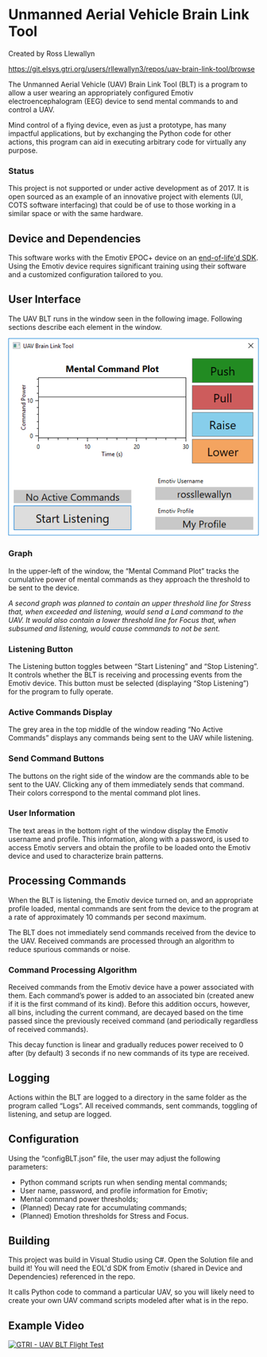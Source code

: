 # Unmanned Aerial Vehicle Brain Link Tool

Created by Ross Llewallyn

https://git.elsys.gtri.org/users/rllewallyn3/repos/uav-brain-link-tool/browse

The Unmanned Aerial Vehicle (UAV) Brain Link Tool (BLT) is a program to allow a user wearing an appropriately configured Emotiv electroencephalogram (EEG) device to send mental commands to and control a UAV.

Mind control of a flying device, even as just a prototype, has many impactful applications, but by exchanging the Python code for other actions, this program can aid in executing arbitrary code for virtually any purpose.

### Status

This project is not supported or under active development as of 2017. It is open sourced as an example of an innovative project with elements (UI, COTS software interfacing) that could be of use to those working in a similar space or with the same hardware.

## Device and Dependencies

This software works with the Emotiv EPOC+ device on an [end-of-life'd SDK](https://github.com/Emotiv/community-sdk). Using the Emotiv device requires significant training using their software and a customized configuration tailored to you.

## User Interface

The UAV BLT runs in the window seen in the following image. Following sections describe each element in the window.

![UI screenshot of program, showing: a graph of 'command power' on the Y axis and time on the X axis, which scrolls over time; command buttons 'Push', 'Pull', 'Raise', and 'Lower'; a status area for active commands and a button to toggle listening for commands; and Emotiv information](docs/programScreenshot.png "UI screenshot of program, showing: a graph of 'command power' on the Y axis and time on the X axis, which scrolls over time; command buttons 'Push', 'Pull', 'Raise', and 'Lower'; a status area for active commands and a button to toggle listening for commands; and Emotiv information")

### Graph

In the upper-left of the window, the “Mental Command Plot” tracks the cumulative power of mental commands as they approach the threshold to be sent to the device.

*A second graph was planned to contain an upper threshold line for Stress that, when exceeded and listening, would send a Land command to the UAV. It would also contain a lower threshold line for Focus that, when subsumed and listening, would cause commands to not be sent.*

### Listening Button

The Listening button toggles between “Start Listening” and “Stop Listening”. It controls whether the BLT is receiving and processing events from the Emotiv device.
This button must be selected (displaying “Stop Listening”) for the program to fully operate.

### Active Commands Display

The grey area in the top middle of the window reading “No Active Commands” displays any commands being sent to the UAV while listening.

### Send Command Buttons

The buttons on the right side of the window are the commands able to be sent to the UAV. Clicking any of them immediately sends that command. Their colors correspond to the mental command plot lines.

### User Information

The text areas in the bottom right of the window display the Emotiv username and profile. This information, along with a password, is used to access Emotiv servers and obtain the profile to be loaded onto the Emotiv device and used to characterize brain patterns.

## Processing Commands

When the BLT is listening, the Emotiv device turned on, and an appropriate profile loaded, mental commands are sent from the device to the program at a rate of approximately 10 commands per second maximum.

The BLT does not immediately send commands received from the device to the UAV. Received commands are processed through an algorithm to reduce spurious commands or noise.

### Command Processing Algorithm

Received commands from the Emotiv device have a power associated with them. Each command’s power is added to an associated bin (created anew if it is the first command of its kind). Before this addition occurs, however, all bins, including the current command, are decayed based on the time passed since the previously received command (and periodically regardless of received commands).

This decay function is linear and gradually reduces power received to 0 after (by default) 3 seconds if no new commands of its type are received.

## Logging

Actions within the BLT are logged to a directory in the same folder as the program called “Logs”. All received commands, sent commands, toggling of listening, and setup are logged.

## Configuration

Using the “configBLT.json” file, the user may adjust the following parameters:

* Python command scripts run when sending mental commands;
* User name, password, and profile information for Emotiv;
* Mental command power thresholds;
* (Planned) Decay rate for accumulating commands;
* (Planned) Emotion thresholds for Stress and Focus.

## Building

This project was build in Visual Studio using C#. Open the Solution file and build it! You will need the EOL'd SDK from Emotiv (shared in Device and Dependencies) referenced in the repo.

It calls Python code to command a particular UAV, so you will likely need to create your own UAV command scripts modeled after what is in the repo.

## Example Video

[![GTRI - UAV BLT Flight Test](http://img.youtube.com/vi/i9OUBcrSJ-A/0.jpg)](https://www.youtube.com/watch?v=i9OUBcrSJ-A "GTRI - UAV BLT Flight Test")
